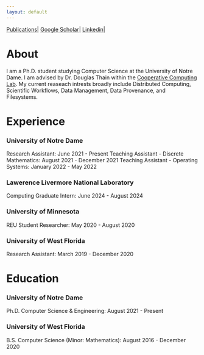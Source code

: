 ```yaml
---
layout: default
---
```


[Publications](./another-page.html)|
[Google Scholar](https://scholar.google.com/citations?user=Zy8_mrwAAAAJ&hl=en)|
[Linkedin](https://www.linkedin.com/in/barry-sly-delgado-486b67134/)|

# About

I am a Ph.D. student studying Computer Science at the University of Notre Dame. I am advised by Dr. Douglas Thain within the [Cooperative Computing Lab](https://ccl.cse.nd.edu/). My current reaseach intrests broadly include Distributed Computing, Scientific Workflows, Data Management, Data Provenance, and Filesystems.

# Experience
### University of Notre Dame

Research Assistant: June 2021 - Present
Teaching Assistant - Discrete Mathematics: August 2021 - December 2021
Teaching Assistant - Operating Systems: January 2022 - May 2022

### Lawerence Livermore National Laboratory

Computing Graduate Intern: June 2024 - August 2024

### University of Minnesota

REU Student Researcher: May 2020 - August 2020

### University of West Florida
Research Assistant: March 2019 - December 2020


# Education 

### University of Notre Dame

Ph.D. Computer Science & Engineering: August 2021 - Present

### University of West Florida

B.S. Computer Science (Minor: Mathematics): August 2016 - December 2020



